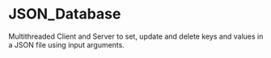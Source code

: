 # JSON_Database

Multithreaded Client and Server to set, update and delete keys and values in a JSON file using input arguments.
